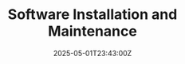 ---
title: Software Installation and Maintenance
linkTitle: Software Installation and Maintenance
date: '2025-05-01T23:43:00Z'
weight: 1
description: Standardized process for software installation and maintenance includes
  request approval, pre-installation checks, installation, post-installation review,
  regular maintenance, and decommissioning of outdated software, ensuring compliance
  with ISO/IEC 27001 standards.
draft: false
ref: software-installation-and-maintenance
---